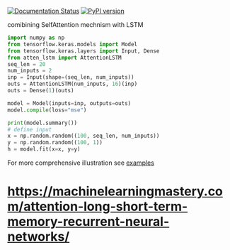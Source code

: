 [![Documentation Status](https://readthedocs.org/projects/attentionlstm/badge/?version=latest)](https://attentionlstm.readthedocs.io/en/latest/?badge=latest)
[![PyPI version](https://badge.fury.io/py/AttentionLSTM.svg)](https://badge.fury.io/py/AttentionLSTM)

comibining SelfAttention mechnism with LSTM

```python
import numpy as np
from tensorflow.keras.models import Model
from tensorflow.keras.layers import Input, Dense
from atten_lstm import AttentionLSTM
seq_len = 20
num_inputs = 2
inp = Input(shape=(seq_len, num_inputs))
outs = AttentionLSTM(num_inputs, 16)(inp)
outs = Dense(1)(outs)

model = Model(inputs=inp, outputs=outs)
model.compile(loss="mse")

print(model.summary())
# define input
x = np.random.random((100, seq_len, num_inputs))
y = np.random.random((100, 1))
h = model.fit(x=x, y=y)
```

For more comprehensive illustration see [examples](https://attentionlstm.readthedocs.io/en/latest/auto_examples/index.html)

# https://machinelearningmastery.com/attention-long-short-term-memory-recurrent-neural-networks/